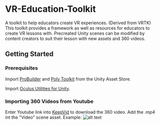# VR-Education-Toolkit

A toolkit to help educators create VR experiences. (Derived from VRTK)
This toolkit provides a framework as well as resources for educators to create VR lessons with. Precreated Unity scenes can be modified by content creators to suit their lesson with new assets and 360 videos.

## Getting Started

### Prerequisites

Import [ProBuilder](https://assetstore.unity.com/packages/tools/modeling/probuilder-111418 "probuilder") and [Poly Toolkit](https://assetstore.unity.com/packages/templates/systems/poly-toolkit-104464 "poly-toolkit") from the Unity Asset Store.

Import [Oculus Utilities for Unity](https://developer.oculus.com/downloads/package/oculus-utilities-for-unity-5/ "oculus-utilities-for-unity-5").

### Importing 360 Videos from Youtube

Enter Youtube link into [KeepVid](https://keepvid.com/ "keepvid") to download the 360 video. Add the .mp4 int the "Video" scene asset.
Example:
![alt text](/Images/360cap.png "360 Video")